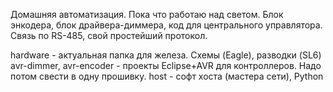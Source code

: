 Домашняя автоматизация. Пока что работаю над светом. 
Блок энкодера, блок драйвера-диммера, код для центрального управлятора. 
Связь по RS-485, свой простейший протокол.

hardware - актуальная папка для железа. Схемы (Eagle), разводки (SL6)
avr-dimmer, avr-encoder - проекты Eclipse+AVR для контроллеров. Надо потом свести в одну прошивку.
host - софт хоста (мастера сети), Python
